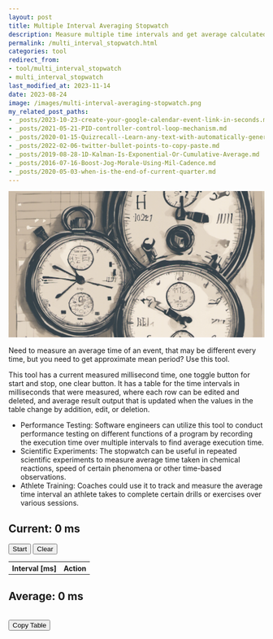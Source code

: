 ```yaml
---
layout: post
title: Multiple Interval Averaging Stopwatch
description: Measure multiple time intervals and get average calculated and copy data from a table.
permalink: /multi_interval_stopwatch.html
categories: tool
redirect_from:
- tool/multi_interval_stopwatch
- multi_interval_stopwatch
last_modified_at: 2023-11-14
date: 2023-08-24
image: /images/multi-interval-averaging-stopwatch.png
my_related_post_paths:
- _posts/2023-10-23-create-your-google-calendar-event-link-in-seconds.md
- _posts/2021-05-21-PID-controller-control-loop-mechanism.md
- _posts/2020-01-15-Quizrecall--Learn-any-text-with-automatically-generated-quiz.md
- _posts/2022-02-06-twitter-bullet-points-to-copy-paste.md
- _posts/2019-08-28-1D-Kalman-Is-Exponential-Or-Cumulative-Average.md
- _posts/2016-07-16-Boost-Jog-Morale-Using-Mil-Cadence.md
- _posts/2020-05-03-when-is-the-end-of-current-quarter.md
---
```



![Multiple Interval Averaging Stopwatch](/images/multi-interval-averaging-stopwatch.png)

<!--
# Averaging Stopwatch

Measure multiple time intervals and get average calculated and copy data from a table.

Write HTML with inlined JS script for stop watch file.
It has a current measured millisecond time, one toggle button for start and stop, one clear button.
It has a table for the time intervals in milliseconds that were measured, where each row can be edited and deleted, and average result output that is updated when the values in the table change by addition, edit, or deletion.
-->


<p>
Need to measure an average time of an event, that may be different every time, but you need to get approximate mean period? Use this tool.
</p>
<p>
This tool has a current measured millisecond time, one toggle button for start and stop, one clear button.
It has a table for the time intervals in milliseconds that were measured, where each row can be edited and deleted, and average result output that is updated when the values in the table change by addition, edit, or deletion.
</p>

<p>
<ul>
  <li>
Performance Testing: Software engineers can utilize this tool to conduct performance testing on different functions of a program by recording the execution time over multiple intervals to find average execution time.
</li>
<li>
Scientific Experiments: The stopwatch can be useful in repeated scientific experiments to measure average time taken in chemical reactions, speed of certain phenomena or other time-based observations.
</li>
<li>
Athlete Training: Coaches could use it to track and measure the average time interval an athlete takes to complete certain drills or exercises over various sessions.
</li>
</ul>
</p>


<h2>
  Current:
  <span id="time">0</span>
  ms
</h2>
<button id="start" onclick="toggleStopwatch()">Start</button>
<button id="clear" onclick="clearStopwatch()">Clear</button>

<table id="timeList">
  <tr>
    <th>Interval [ms]</th>
    <th>Action</th>
  </tr>
</table>

<h2>Average:
  <span id="average">0</span>
  ms
</h2>

<br>
<button id="copy" onclick="copyTableToClipboard()">Copy Table</button>


<script type="text/javascript">
	let running = false;
	let startTime;
	let timeList = [];
	updateStopwatch();

	function toggleStopwatch() {
		running = !running;

		if (running) {
			document.getElementById('start').innerText = 'Stop';
			startTime = Date.now();
		} else {
			document.getElementById('start').innerText = 'Start';
			let interval = Date.now() - startTime;
            document.getElementById('time').innerText = interval;
			timeList.push(interval);
			addInterval(interval);
			calculateAverage();
		}
	}

	function clearStopwatch() {
		document.getElementById('time').innerText = '0';
		document.getElementById('timeList').innerHTML = '<tr><th>Interval</th><th>Action</th></tr>';
		timeList = [];
		calculateAverage();
	}

	function updateStopwatch() {
		if (running) {
			document.getElementById('time').innerText = Date.now() - startTime;
		}

		setTimeout(updateStopwatch, 10);
	}

    function addInterval(time) {
        let table = document.getElementById('timeList');
        let index = timeList.length - 1; // Get the current index of the new time interval.
        let row = table.insertRow(-1);
        let cell1 = row.insertCell(0);
        let cell2 = row.insertCell(1);
        cell1.innerHTML = `<input type="number" data-interval-index="${index}" value="${time}" onchange="updateInterval(this)" />`;
        cell2.innerHTML = `<button onclick="deleteInterval(this)">Delete</button>`;
    }
    
    function deleteInterval(button) {
        let input = button.closest('tr').querySelector('input[type=number]');
        let index = input.getAttribute('data-interval-index'); // Get the current index from data attribute.
        timeList.splice(index, 1); // Remove from timeList using the correct index.
        button.closest('tr').remove(); // Remove the row from the table.
        recalculateIndices(); // Recalculate indices for all remaining inputs.
        calculateAverage();
    }
    
    function updateInterval(input) {
        let index = input.getAttribute('data-interval-index'); // Get the current index from data attribute.
        timeList[index] = parseInt(input.value) || 0; // Update the timeList at the correct index.
        calculateAverage();
    }
    
    function recalculateIndices() {
        let inputs = document.querySelectorAll('#timeList input[type=number]');
        inputs.forEach((input, index) => {
            input.setAttribute('data-interval-index', index); // Reset the index in the data attribute.
            timeList[index] = parseInt(input.value) || 0; // Update the timeList in case the input values have changed.
        });
    }

	function updateInterval(input, index) {
		timeList[index] = parseInt(input.value);
		calculateAverage();
	}

	function calculateAverage() {
		let sum = timeList.reduce((a, b) => a + b, 0);
		document.getElementById('average').innerText = timeList.length ? sum / timeList.length : '0';
	}

    function copyTableToClipboard() {
        let table = document.getElementById('timeList');
        let bodyRows = table.querySelectorAll('tr:not(:first-child)'); // Exclude the header row
        let csvLines = [];
        for (let row of bodyRows) {
            let cells = row.querySelectorAll('td:first-child'); // Only select the first cell in each row
            for (let cell of cells) {
                let text = cell.querySelector('input')?.value || ''; // Copy the input value
                csvLines.push(text);
            }
        }
        // Join each line with a newline character to paste as rows in Excel
        let csvText = csvLines.join('\n');
        
        navigator.clipboard.writeText(csvText).then(function() {
            console.log('Table copied to clipboard');
        })
        .catch(function(err) {
            console.error('Could not copy table to clipboard: ', err);
        });
    }
</script>